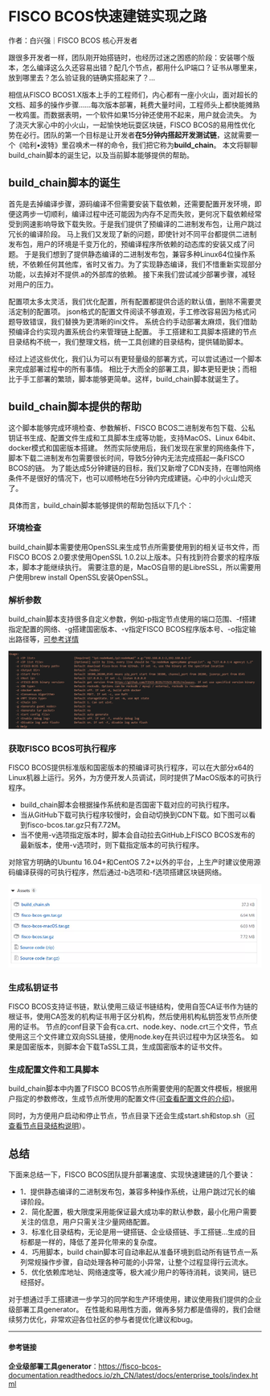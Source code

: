 # FISCO BCOS快速建链实现之路

作者：白兴强｜FISCO BCOS 核心开发者

跟很多开发者一样，团队刚开始搭链时，也经历过迷之困惑的阶段：安装哪个版本，怎么编译这么久还容易出错？配几个节点，都用什么IP端口？证书从哪里来，放到哪里去？怎么验证我的链确实搭起来了？...

相信从FISCO BCOS1.X版本上手的工程师们，内心都有一座小火山，面对超长的文档、超多的操作步骤……每次版本部署，耗费大量时间，工程师头上都快能摊熟一枚鸡蛋。而数据表明，一个软件如果15分钟还使用不起来，用户就会流失。
为了浇灭大家心中的小火山，一起愉快地玩耍区块链，FISCO BCOS的易用性优化势在必行。团队的第一个目标是让开发者**在5分钟内搭起开发测试链**，这就需要一个《哈利•波特》里召唤术一样的命令，我们把它称为**build_chain**。
本文将聊聊build_chain脚本的诞生记，以及当前脚本能够提供的帮助。

## build_chain脚本的诞生

首先是去掉编译步骤，源码编译不但需要安装下载依赖，还需要配置开发环境，即便这两步一切顺利，编译过程中还可能因为内存不足而失败，更何况下载依赖经常受到网速影响导致下载失败。于是我们提供了预编译的二进制发布包，让用户跳过冗长的编译阶段。
马上我们又发现了新的问题，即使针对不同平台都提供二进制发布包，用户的环境是千变万化的，预编译程序所依赖的动态库的安装又成了问题。
于是我们想到了提供静态编译的二进制发布包，兼容多种Linux64位操作系统，不依赖任何其他库，省时又省力。为了实现静态编译，我们不惜重新实现部分功能，以去掉对不提供.a的外部库的依赖。
接下来我们尝试减少部署步骤，减轻对用户的压力。

配置项太多太灵活，我们优化配置，所有配置都提供合适的默认值，删除不需要灵活定制的配置项。
json格式的配置文件阅读不够直观，手工修改容易因为格式问题导致错误，我们替换为更清晰的ini文件。
系统合约手动部署太麻烦，我们借助预编译合约实现内置系统合约来管理链上配置。
手工搭建和工具脚本搭建的节点目录结构不统一，我们整理文档，统一工具创建的目录结构，提供辅助脚本。

经过上述这些优化，我们认为可以有更轻量级的部署方式，可以尝试通过一个脚本来完成部署过程中的所有事情。
相比于大而全的部署工具，脚本更轻更快；而相比于手工部署的繁琐，脚本能够更简单。这样，build_chain脚本就诞生了。

## build_chain脚本提供的帮助

这个脚本能够完成环境检查、参数解析、FISCO BCOS二进制发布包下载、公私钥证书生成、配置文件生成和工具脚本生成等功能，支持MacOS、Linux 64bit、docker模式和国密版本搭建。
然而实际使用后，我们发现在家里的网络条件下，脚本下载二进制发布包需要很长时间，导致5分钟内无法完成搭起一条FISCO BCOS的链。
为了能达成5分钟建链的目标，我们又新增了CDN支持，在哪怕网络条件不是很好的情况下，也可以顺畅地在5分钟内完成建链。心中的小火山熄灭了。

具体而言，build_chain脚本能够提供的帮助包括以下几个：

### 环境检查

build_chain脚本需要使用OpenSSL来生成节点所需要使用到的相关证书文件，而FISCO BCOS 2.0要求使用OpenSSL 1.0.2以上版本。只有找到符合要求的程序版本，脚本才能继续执行。
需要注意的是，MacOS自带的是LibreSSL，所以需要用户使用brew install OpenSSL安装OpenSSL。

### 解析参数

build_chain脚本支持很多自定义参数，例如-p指定节点使用的端口范围、-f搭建指定配置的网络、-g搭建国密版本、-v指定FISCO BCOS程序版本号、-o指定输出路径等，[可参考详情](https://fisco-bcos-documentation.readthedocs.io/zh_CN/latest/docs/manual/build_chain.html#id4)

![](../../../../images/articles/fast_build_chain/IMG_4954.PNG)

### 获取FISCO BCOS可执行程序

FISCO BCOS提供标准版和国密版本的预编译可执行程序，可以在大部分x64的Linux机器上运行。另外，为方便开发人员调试，同时提供了MacOS版本的可执行程序。

- build_chain脚本会根据操作系统和是否国密下载对应的可执行程序。
- 当从GitHub下载可执行程序较慢时，会自动切换到CDN下载。如下图可以看到fisco-bcos.tar.gz只有7.72M。
- 当不使用-v选项指定版本时，脚本会自动拉去GitHub上FISCO BCOS发布的最新版本，使用-v选项时，则下载指定版本的可执行程序。

对除官方明确的Ubuntu 16.04+和CentOS 7.2+以外的平台，上生产时建议使用源码编译获得的可执行程序，然后通过-b选项和-f选项搭建区块链网络。

![](../../../../images/articles/fast_build_chain/IMG_4955.PNG)

###  生成私钥证书

FISCO BCOS支持证书链，默认使用三级证书链结构，使用自签CA证书作为链的根证书，使用CA签发的机构证书用于区分机构，然后使用机构私钥签发节点所使用的证书。
节点的conf目录下会有ca.crt、node.key、node.crt三个文件，节点使用这三个文件建立双向SSL链接，使用node.key在共识过程中为区块签名。
如果是国密版本，则脚本会下载TaSSL工具，生成国密版本的证书文件。

###  生成配置文件和工具脚本

build_chain脚本中内置了FISCO BCOS节点所需要使用的配置文件模板，根据用户指定的参数修改，生成节点所使用的配置文件([可查看配置文件的介绍](https://fisco-bcos-documentation.readthedocs.io/zh_CN/latest/docs/manual/configuration.html))。

同时，为方便用户启动和停止节点，节点目录下还会生成start.sh和stop.sh（[可查看节点目录结构说明](https://fisco-bcos-documentation.readthedocs.io/zh_CN/latest/docs/manual/build_chain.html#id5)）。

## 总结

下面来总结一下，FISCO BCOS团队提升部署速度、实现快速建链的几个要诀：

- 1．提供静态编译的二进制发布包，兼容多种操作系统，让用户跳过冗长的编译阶段。
- 2．简化配置，极大限度采用能保证最大成功率的默认参数，最小化用户需要关注的信息，用户只需关注少量网络配置。
- 3．标准化目录结构，无论是用一键搭链、企业级搭链、手工搭链...生成的目标都是一样的，降低了差异化带来的复杂度。
- 4．巧用脚本，build chain脚本可自动串起从准备环境到启动所有链节点一系列常规操作步骤，自动处理各种可能的小异常，让整个过程显得行云流水。
- 5．优化依赖库地址、网络速度等，极大减少用户的等待消耗，谈笑间，链已经搭好。

对于想通过手工搭建进一步学习的同学和生产环境使用，建议使用我们提供的企业级部署工具generator。
在性能和易用性方面，做再多努力都是值得的，我们会继续努力优化，非常欢迎各位社区的参与者提优化建议和bug。

------

#### 参考链接

**企业级部署工具generator**：https://fisco-bcos-documentation.readthedocs.io/zh_CN/latest/docs/enterprise_tools/index.html

